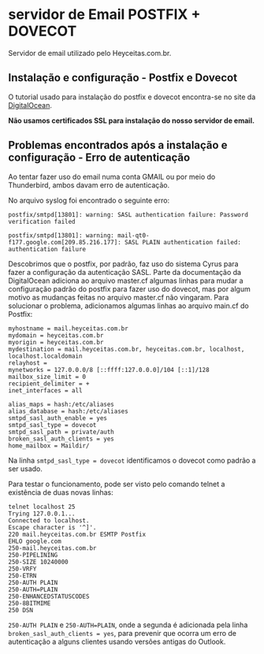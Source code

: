 # servidor de Email POSTFIX + DOVECOT

Servidor de email utilizado pelo Heyceitas.com.br.




## Instalação e configuração - Postfix e Dovecot

O tutorial usado para instalação do postfix e dovecot encontra-se no site da
 [DigitalOcean](https://www.digitalocean.com/community/tutorials/how-to-set-up-a-postfix-e-mail-server-with-dovecot).

**Não usamos certificados SSL para instalação do nosso servidor de email.** 

## Problemas encontrados após a instalação e configuração - Erro de autenticação

Ao tentar fazer uso do email numa conta GMAIL ou por meio do Thunderbird, ambos davam erro de autenticação.

No arquivo syslog foi encontrado o seguinte erro:

```
postfix/smtpd[13801]: warning: SASL authentication failure: Password verification failed

postfix/smtpd[13801]: warning: mail-qt0-f177.google.com[209.85.216.177]: SASL PLAIN authentication failed: authentication failure
```

Descobrimos que o postfix, por padrão, faz uso do sistema Cyrus para fazer a configuração da autenticação SASL. Parte da documentação da DigitalOcean adiciona ao arquivo master.cf algumas linhas para mudar a configuração padrão do postfix para fazer uso do dovecot, mas por algum motivo as mudanças feitas no arquivo master.cf não vingaram. Para solucionar o problema, adicionamos algumas linhas ao arquivo main.cf do Postfix:

```
myhostname = mail.heyceitas.com.br
mydomain = heyceitas.com.br
myorigin = heyceitas.com.br
mydestination = mail.heyceitas.com.br, heyceitas.com.br, localhost, localhost.localdomain
relayhost =
mynetworks = 127.0.0.0/8 [::ffff:127.0.0.0]/104 [::1]/128
mailbox_size_limit = 0
recipient_delimiter = +
inet_interfaces = all

alias_maps = hash:/etc/aliases
alias_database = hash:/etc/aliases
smtpd_sasl_auth_enable = yes
smtpd_sasl_type = dovecot
smtpd_sasl_path = private/auth
broken_sasl_auth_clients = yes
home_mailbox = Maildir/
```
Na linha `smtpd_sasl_type = dovecot` identificamos o dovecot como padrão a ser usado.

Para testar o funcionamento, pode ser visto pelo comando telnet a existência de duas novas linhas:

```
telnet localhost 25
Trying 127.0.0.1...
Connected to localhost.
Escape character is '^]'.
220 mail.heyceitas.com.br ESMTP Postfix
EHLO google.com
250-mail.heyceitas.com.br
250-PIPELINING
250-SIZE 10240000
250-VRFY
250-ETRN
250-AUTH PLAIN
250-AUTH=PLAIN
250-ENHANCEDSTATUSCODES
250-8BITMIME
250 DSN
```
`250-AUTH PLAIN` e `250-AUTH=PLAIN`, onde a segunda é adicionada pela linha `broken_sasl_auth_clients = yes`, para prevenir que ocorra um erro de autenticação a alguns clientes usando versões antigas do Outlook.




